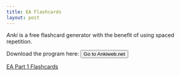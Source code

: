 ```yaml
---
title: EA Flashcards
layout: post
---
```


*Anki* is a free flashcard generator with the benefit of using spaced repetition.

Download the program here: <button class="button" onClick="window.open('https://ankiweb.net/');"> <span class="icon">Go to Ankiweb.net</span> </button>


<a href="/ea/assets/anki-flash-cards/Best.Flashcards.colpkg" download>
  EA Part 1 Flashcards
</a>
